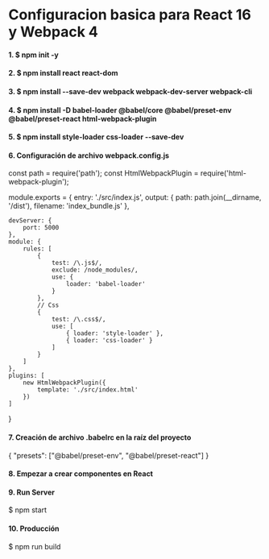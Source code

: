 # Configuracion basica para React 16 y Webpack 4

#### 1. $ npm init -y
#### 2. $ npm install react react-dom
#### 3. $ npm install --save-dev webpack webpack-dev-server webpack-cli
#### 4. $ npm install -D babel-loader @babel/core @babel/preset-env @babel/preset-react html-webpack-plugin
#### 5. $ npm install style-loader css-loader --save-dev
#### 6. Configuración de archivo webpack.config.js
const path = require('path');
const HtmlWebpackPlugin = require('html-webpack-plugin');

module.exports = {
    entry: './src/index.js',
    output: {
        path: path.join(__dirname, '/dist'),
        filename: 'index_bundle.js'
    },

    devServer: {
        port: 5000
    },
    module: {
        rules: [
            {
                test: /\.js$/,
                exclude: /node_modules/,
                use: {
                    loader: 'babel-loader'
                }
            },
            // Css
            {
                test: /\.css$/,
                use: [
                    { loader: 'style-loader' }, 
                    { loader: 'css-loader' }
                ]
            }
        ]
    },
    plugins: [
        new HtmlWebpackPlugin({
            template: './src/index.html'
        })
    ]
}

#### 7. Creación de archivo .babelrc en la raíz del proyecto

{
   "presets": ["@babel/preset-env", "@babel/preset-react"]
}

#### 8. Empezar a crear componentes en React

#### 9. Run Server
$ npm start

#### 10. Producción
$ npm run build
